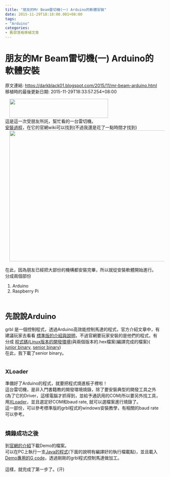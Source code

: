 ```yaml
---
title: "朋友的Mr Beam雷切機(一) Arduino的軟體安裝"
date: 2015-11-29T18:18:00.001+08:00
tags: 
- "Arduino"
categories:
- 舊部落格移植文章
---
```


# 朋友的Mr Beam雷切機(一) Arduino的軟體安裝

原文連結: https://darkblack01.blogspot.com/2015/11/mr-beam-arduino.html
移植時的最後更新日期: 2015-11-29T18:33:57.254+08:00

<div class="separator" style="clear: both; text-align: left;"><a href="http://wiki.mr-beam.org/lib/exe/fetch.php?media=wiki:logo.png" imageanchor="1" style="margin-left: 1em; margin-right: 1em;"><img border="0" src="http://wiki.mr-beam.org/lib/exe/fetch.php?media=wiki:logo.png" height="62" width="320" /></a></div>這是這一次受朋友所託，幫忙看的一台雷切機。<br /><a href="http://wiki.mr-beam.org/doku.php?id=mr_beam_kit_instructions#installing_the_software" target="_blank">安裝過程</a>，在它的官網wiki可以找到(不過我還是花了一點時間才找到)<br /><div class="separator" style="clear: both; text-align: center;"><a href="http://4.bp.blogspot.com/-rqWtey02oLE/VlrUfZPv14I/AAAAAAAAH14/2B7ntFtVABo/s1600/PB227272.JPG" imageanchor="1" style="margin-left: 1em; margin-right: 1em;"><img border="0" height="425" src="http://4.bp.blogspot.com/-rqWtey02oLE/VlrUfZPv14I/AAAAAAAAH14/2B7ntFtVABo/s640/PB227272.JPG" width="640" /></a></div><br />在此，因為朋友已經把大部份的機構都安裝完畢，所以就從安裝軟體開始進行。<br />分成兩個部份<br /><ol><li>Arduino&nbsp;</li><li>Raspberry Pi</li></ol><div><br /></div><h3><span style="font-size: x-large;">先說說Arduino&nbsp;</span></h3>grbl 是一個控制程式，透過Arduino高效能控制馬達的程式，官方介紹文章中，有建議玩家去看看 <a href="https://github.com/grbl/grbl/wiki/Flashing-Grbl-to-an-Arduino" target="_blank">標準版的介紹與說明</a>，不過官網要玩家安裝的是他們的程式，有分成 <a href="https://github.com/mrbeam/grbl" target="_blank">程式碼(Linux版本的開發環境)</a>與兩個版本的.hex檔案(編譯完成的檔案)( <a href="https://raw.githubusercontent.com/mrbeam/grbl/master/grbl.junior.hex" rel="nofollow">junior binary</a>,  <a href="https://raw.githubusercontent.com/mrbeam/grbl/master/grbl.senior.hex" rel="nofollow" target="_blank">senior binary</a>) <br />在此，我下載了senior binary。<br /><br /><h3><span style="font-size: large;">XLoader</span></h3>準備好了Arduino的程式，就要把程式燒進板子裡啦！<br />這台雷切機，是非入門書籍教的開發環境燒錄，除了要安裝典型的開發工具之外(為了它的Driver，這樣電腦才抓得到，並給予通訊用的COM)所以要另外找工具，用<a href="http://russemotto.com/xloader/" target="_blank">XLoader</a>，並且選定好COM和baud rate, 就可以選檔案進行燒錄了。<br />這一部份，可以參考標準版的grbl程式的windows安裝教學，有相關的baud rate可以參考。<br /><br /><h3><span style="font-size: large;">燒錄成功之後</span></h3>到<a href="http://wiki.mr-beam.org/doku.php?id=test_grbl" target="_blank">官網的介紹</a>下載Demo的檔案。<br />可以在PC上執行一支<a href="https://github.com/winder/Universal-G-Code-Sender" target="_blank">Java的程式</a>(下面的說明有編譯好的執行檔載點)，並且載入<a href="http://wiki.mr-beam.org/lib/exe/fetch.php?media=logo_100x100.gcode" target="_blank">Demo專用的G code</a>，透過剛剛的grbl程式控制馬達做加工。<br /><br />這樣，就完成了第一步了。(汗)<br /><br /><br /><br /><br /><br />

